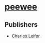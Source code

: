 # [peewee](https://pypi.org/project/peewee)



## Publishers
- [Charles.Leifer](https://pypi.org/user/Charles.Leifer)

